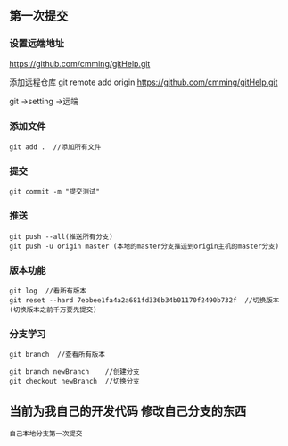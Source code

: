 ## 第一次提交
### 设置远端地址
https://github.com/cmming/gitHelp.git

添加远程仓库
git remote add origin https://github.com/cmming/gitHelp.git

git ->setting ->远端


### 添加文件 
    git add .  //添加所有文件

### 提交 
    git commit -m "提交测试"

### 推送
    git push --all(推送所有分支)
    git push -u origin master (本地的master分支推送到origin主机的master分支)


### 版本功能

    git log  //看所有版本
    git reset --hard 7ebbee1fa4a2a681fd336b34b01170f2490b732f  //切换版本  (切换版本之前千万要先提交)

### 分支学习

    git branch  //查看所有版本

    git branch newBranch    //创建分支
    git checkout newBranch  //切换分支


## 当前为我自己的开发代码 修改自己分支的东西 
    自己本地分支第一次提交